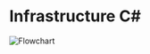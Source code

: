 # Infrastructure C# 

![Flowchart](https://github.com/user-attachments/assets/bf2b2228-2324-4e36-aa33-80580c17121e)


